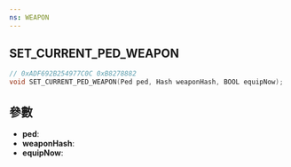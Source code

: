 ```yaml
---
ns: WEAPON
---
```

## SET_CURRENT_PED_WEAPON

```c
// 0xADF692B254977C0C 0xB8278882
void SET_CURRENT_PED_WEAPON(Ped ped, Hash weaponHash, BOOL equipNow);
```


## 參數
* **ped**: 
* **weaponHash**: 
* **equipNow**: 

